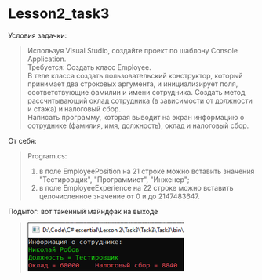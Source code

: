 # Lesson2_task3
Условия задачки:
>Используя Visual Studio, создайте проект по шаблону Console Application.  
Требуется: 
Создать класс Employee.  
В теле класса создать пользовательский конструктор, который принимает два строковых аргумента, и инициализирует поля, соответствующие фамилии и имени сотрудника. 
Создать метод рассчитывающий оклад сотрудника (в зависимости от должности и стажа) и налоговый сбор.   
Написать программу, которая выводит на экран информацию о сотруднике (фамилия, имя, должность), оклад и налоговый сбор. 


От себя:
>Program.cs: 
>1. в поле EmployeePosition на 21 строке можно вставить значения "Тестировщик", "Программист", "Инженер"; 
>2. в поле EmployeeExperience на 22 строке можно вставить целочисленное значение от 0 и до 2147483647.

Подытог: вот такенный майндфак на выходе
>![](Task3/Program_output.png)
